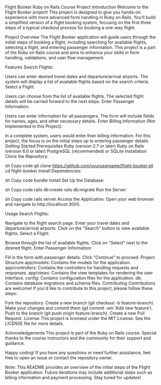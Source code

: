 Flight Booker
Ruby on Rails Course Project
Introduction
Welcome to the Flight Booker project! This project is designed to give you hands-on experience with more advanced form handling in Ruby on Rails. You'll build a simplified version of a flight booking system, focusing on the first three steps of a typical checkout process for booking a one-way flight.

Project Overview
The Flight Booker application will guide users through the initial steps of booking a flight, including searching for available flights, selecting a flight, and entering passenger information. This project is a part of the Ruby on Rails course and aims to enhance your skills in form handling, validations, and user flow management.

Features
Search Flights:

Users can enter desired travel dates and departure/arrival airports.
The system will display a list of available flights based on the search criteria.
Select a Flight:

Users can choose from the list of available flights.
The selected flight details will be carried forward to the next steps.
Enter Passenger Information:

Users can enter information for all passengers.
The form will include fields for names, ages, and other necessary details.
Enter Billing Information (Not Implemented in this Project):

In a complete system, users would enter their billing information.
For this project, the focus is on the initial steps up to entering passenger details.
Getting Started
Prerequisites
Ruby (version 2.7 or later)
Ruby on Rails (version 6.0 or later)
PostgreSQL (recommended) or SQLite
Installation
Clone the Repository:

sh
Copy code
git clone https://github.com/yourusername/flight-booker.git
cd flight-booker
Install Dependencies:

sh
Copy code
bundle install
Set Up the Database:

sh
Copy code
rails db:create
rails db:migrate
Run the Server:

sh
Copy code
rails server
Access the Application:
Open your web browser and navigate to http://localhost:3000.

Usage
Search Flights:

Navigate to the flight search page.
Enter your travel dates and departure/arrival airports.
Click on the "Search" button to view available flights.
Select a Flight:

Browse through the list of available flights.
Click on "Select" next to the desired flight.
Enter Passenger Information:

Fill in the form with passenger details.
Click "Continue" to proceed.
Project Structure
app/models: Contains the models for the application.
app/controllers: Contains the controllers for handling requests and responses.
app/views: Contains the view templates for rendering the user interface.
config: Contains configuration files for the application.
db: Contains database migrations and schema files.
Contributing
Contributions are welcome! If you'd like to contribute to this project, please follow these steps:

Fork the repository.
Create a new branch (git checkout -b feature-branch).
Make your changes and commit them (git commit -am 'Add new feature').
Push to the branch (git push origin feature-branch).
Create a new Pull Request.
License
This project is licensed under the MIT License. See the LICENSE file for more details.

Acknowledgements
This project is part of the Ruby on Rails course. Special thanks to the course instructors and the community for their support and guidance.

Happy coding! If you have any questions or need further assistance, feel free to open an issue or contact the repository owner.

Note: This README provides an overview of the initial steps of the Flight Booker application. Future iterations may include additional steps such as billing information and payment processing. Stay tuned for updates!